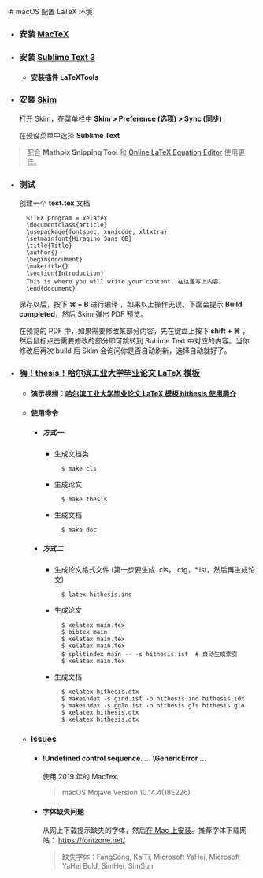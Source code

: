 ·# macOS 配置 LaTeX 环境

- ### 安装 [MacTeX](https://www.tug.org/mactex/)

- ### 安装 [Sublime Text 3](https://www.sublimetext.com/)

    + #### 安装插件 LaTeXTools

- ### 安装 [Skim](https://skim-app.sourceforge.io/)

    打开 Skim，在菜单栏中 **Skim > Preference (选项) > Sync (同步)**

    在预设菜单中选择 **Sublime Text**

> 配合 **Mathpix Snipping Tool** 和 [Online LaTeX Equation Editor](https://www.codecogs.com/latex/eqneditor.php) 使用更佳。

- ### 测试

    创建一个 **test.tex** 文档

        %!TEX program = xelatex
        \documentclass{article}
        \usepackage{fontspec, xunicode, xltxtra}
        \setmainfont{Hiragino Sans GB}
        \title{Title}
        \author{}
        \begin{document}
        \maketitle{}
        \section{Introduction}
        This is where you will write your content. 在这里写上内容。
        \end{document}

    保存以后，按下 **⌘ + B** 进行编译 ，如果以上操作无误，下面会提示 **Build completed**，然后 Skim 弹出 PDF 预览。

    在预览的 PDF 中，如果需要修改某部分内容，先在键盘上按下 **shift + ⌘** ，然后鼠标点击需要修改的部分即可跳转到 Subime Text 中对应的内容。当你修改后再次 build 后 Skim 会询问你是否自动刷新，选择自动就好了。

- ### [嗨！thesis！哈尔滨工业大学毕业论文 LaTeX 模板](https://github.com/dustincys/hithesis)

    + #### 演示视频：[哈尔滨工业大学毕业论文 LaTeX 模板 hithesis 使用简介](https://www.bilibili.com/video/av14461219/?redirectFrom=h5)

    + #### 使用命令

        * ##### 方式一

            - 生成文档类

                    $ make cls

            - 生成论文

                    $ make thesis

            - 生成文档

                    $ make doc

        * ##### 方式二

            - 生成论文格式文件 (第一步要生成 .cls，.cfg，*.ist，然后再生成论文)

                    $ latex hithesis.ins

            - 生成论文

                    $ xelatex main.tex
                    $ bibtex main
                    $ xelatex main.tex
                    $ xelatex main.tex
                    $ splitindex main -- -s hithesis.ist  # 自动生成索引
                    $ xelatex main.tex

            - 生成文档

                    $ xelatex hithesis.dtx
                    $ makeindex -s gind.ist -o hithesis.ind hithesis.idx
                    $ makeindex -s gglo.ist -o hithesis.gls hithesis.glo
                    $ xelatex hithesis.dtx
                    $ xelatex hithesis.dtx

    - ### issues

        + #### !Undefined control sequence. ... \GenericError ...

            使用 2019 年的 MacTex.

            > macOS Mojave Version 10.14.4(18E226)

        + #### 字体缺失问题

            从网上下载提示缺失的字体，然后[在 Mac 上安装](https://support.apple.com/zh-cn/guide/font-book/fntbk1000/mac)。推荐字体下载网站： https://fontzone.net/
            > 缺失字体：FangSong, KaiTi, Microsoft YaHei, Microsoft YaHei Bold, SimHei, SimSun


